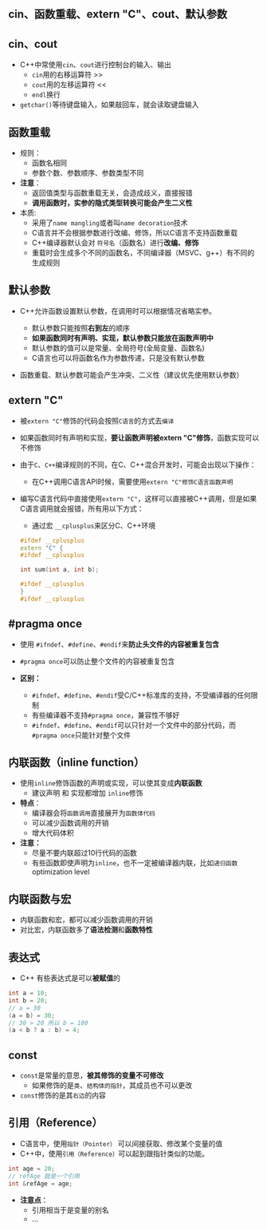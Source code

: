 ## cin、函数重载、extern "C"、cout、默认参数

## cin、cout

+ C++中常使用`cin`、`cout`进行控制台的输入、输出
    + `cin`用的右移运算符 >>
    + `cout`用的左移运算符 <<
    + `endl`换行 
+ `getchar()`等待键盘输入，如果敲回车，就会读取键盘输入


## 函数重载 
+ 规则：
    + 函数名相同
    + 参数个数、参数顺序、参数类型不同
+ **注意**：
    + 返回值类型与函数重载无关，会造成歧义，直接报错
    + **调用函数时，实参的隐式类型转换可能会产生二义性**
+ 本质:
    + 采用了`name mangling`或者叫`name decoration`技术
    + C语言并不会根据参数进行改编、修饰，所以C语言不支持函数重载
    + C++编译器默认会对 `符号名`（函数名）进行**改编、修饰**
    + 重载时会生成多个不同的函数名，不同编译器（MSVC、g++）有不同的生成规则
    
    
## 默认参数
+ C++允许函数设置默认参数，在调用时可以根据情况省略实参。
    + 默认参数只能按照**右到左**的顺序
    + **如果函数同时有声明、实现，默认参数只能放在函数声明中**
    + 默认参数的值可以是常量、全局符号(全局变量、函数名)
    + C语言也可以将函数名作为参数传递，只是没有默认参数

+ 函数重载、默认参数可能会产生冲突、二义性（建议优先使用默认参数）


## extern "C"
+ 被`extern "C"`修饰的代码会按照`C语言`的方式去`编译`
+ 如果函数同时有声明和实现，**要让函数声明被extern "C"修饰**，函数实现可以不修饰
+ 由于`C`、`C++`编译规则的不同，在C、C++混合开发时，可能会出现以下操作：
    + 在C++调用C语言API时候，需要使用`extern "C"修饰C语言函数声明`
+ 编写C语言代码中直接使用`extern "C"`，这样可以直接被C++调用，但是如果C语言调用就会报错，所有用以下方式：
    + 通过宏 `__cplusplus`来区分C、C++环境
    
    ```c++
    #ifdef __cplusplus
    extern "C" {
    #ifdef __cplusplus
    
    int sum(int a, int b);
    
    #ifdef __cplusplus
    }
    #ifdef __cplusplus
    ``` 

## #pragma once
+ 使用 `#ifndef`、`#define`、`#endif`来**防止头文件的内容被重复包含**
+ `#pragma once`可以防止整个文件的内容被重复包含

+ **区别：**
    + `#ifndef`、`#define`、`#endif`受C/C++标准库的支持，不受编译器的任何限制
    + 有些编译器不支持`#pragma once`，兼容性不够好
    + `#ifndef`、`#define`、`#endif`可以只针对一个文件中的部分代码，而`#pragma once`只能针对整个文件      

    
## 内联函数（inline function）
+ 使用`inline`修饰函数的声明或实现，可以使其变成**内联函数**
    + 建议声明 和 实现都增加 `inline`修饰
+ **特点**：
    + 编译器会将`函数调用`直接展开为`函数体代码`
    + 可以减少函数调用的开销
    + 增大代码体积
+ **注意：**
    + 尽量不要内联超过10行代码的函数
    + 有些函数即使声明为`inline`，也不一定被编译器内联，比如`递归函数` optimization level


## 内联函数与宏 
+ 内联函数和宏，都可以减少函数调用的开销
+ 对比宏，内联函数多了**语法检测**和**函数特性**

## 表达式
+ C++ 有些表达式是可以**被赋值**的

```c++
int a = 10;
int b = 20;
// a = 30
(a = b) = 30;
// 30 > 20 所以 b = 100
(a < b ? a : b) = 4;
```


## const
+ `const`是常量的意思，**被其修饰的变量不可修改**
    + 如果修饰的是`类`、`结构体的指针`，其成员也不可以更改
+ `const`修饰的是其`右边`的内容

## 引用（Reference）
+ C语言中，使用`指针（Pointer）` 可以间接获取、修改某个变量的值
+ C++中，使用`引用（Reference）`可以起到跟指针类似的功能。

```c++
int age = 20;
// refAge 就是一个引用
int &refAge = age;
```
+ **注意点**：
    + 引用相当于是变量的别名
    + ...